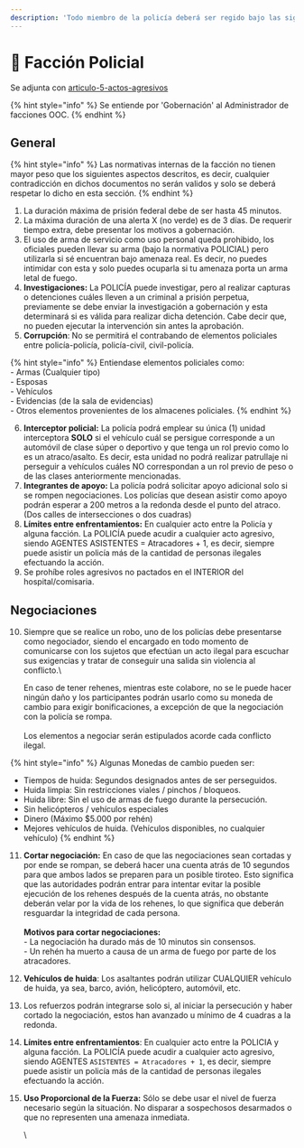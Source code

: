 ```yaml
---
description: 'Todo miembro de la policía deberá ser regido bajo las siguientes normas:'
---
```


# 👮 Facción Policial

Se adjunta con [articulo-5-actos-agresivos](../articulo-5-actos-agresivos/ "mention")

{% hint style="info" %}
Se entiende por 'Gobernación' al Administrador de facciones OOC.
{% endhint %}

## General

{% hint style="info" %}
Las normativas internas de la facción no tienen mayor peso que los siguientes aspectos descritos, es decir, cualquier contradicción en dichos documentos no serán validos y solo se deberá respetar lo dicho en esta sección.
{% endhint %}

1. La duración máxima de prisión federal debe de ser hasta 45 minutos.
2. La máxima duración de una alerta X (no verde) es de 3 días. De requerir tiempo extra, debe presentar los motivos a gobernación.
3. El uso de arma de servicio como uso personal queda prohibido, los oficiales pueden llevar su arma (bajo la normativa POLICIAL) pero utilizarla si sé encuentran bajo amenaza real. Es decir, no puedes intimidar con esta y solo puedes ocuparla si tu amenaza porta un arma letal de fuego.
4. **Investigaciones:** La POLICÍA puede investigar, pero al realizar capturas o detenciones cuáles lleven a un criminal a prisión perpetua, previamente se debe enviar la investigación a gobernación y esta determinará si es válida para realizar dicha detención. Cabe decir que, no pueden ejecutar la intervención sin antes la aprobación.
5. **Corrupción**: No se permitirá el contrabando de elementos policiales entre policía-policía, policía-civil, civil-policía.

{% hint style="info" %}
Entiendase elementos policiales como:\
\- Armas (Cualquier tipo)\
\- Esposas\
\- Vehículos\
\- Evidencias (de la sala de evidencias)\
\- Otros elementos provenientes de los almacenes policiales.
{% endhint %}

6. **Interceptor policial:** La policía podrá emplear su única (1) unidad interceptora **SOLO** si el vehículo cuál se persigue corresponde a un automóvil de clase súper o deportivo y que tenga un rol previo como lo es un atraco/asalto. Es decir, esta unidad no podrá realizar patrullaje ni perseguir a vehículos cuáles NO correspondan a un rol previo de peso o de las clases anteriormente mencionadas.
7. **Integrantes de apoyo:** La policía podrá solicitar apoyo adicional solo si se rompen negociaciones. Los policías que desean asistir como apoyo podrán esperar a 200 metros a la redonda desde el punto del atraco. (Dos calles de intersecciones o dos cuadras)
8. **Límites entre enfrentamientos:** En cualquier acto entre la Policía y alguna facción. La POLICÍA puede acudir a cualquier acto agresivo, siendo AGENTES ASISTENTES = Atracadores + 1, es decir, siempre puede asistir un policía más de la cantidad de personas ilegales efectuando la acción.
9. Se prohíbe roles agresivos no pactados en el INTERIOR del hospital/comisaria.

## Negociaciones

10. Siempre que se realice un robo, uno de los policías debe presentarse como negociador, siendo el encargado en todo momento de comunicarse con los sujetos que efectúan un acto ilegal para escuchar sus exigencias y tratar de conseguir una salida sin violencia al conflicto.\\

    En caso de tener rehenes, mientras este colabore, no se le puede hacer ningún daño y los participantes podrán usarlo como su moneda de cambio para exigir bonificaciones, a excepción de que la negociación con la policía se rompa.\
    \
    Los elementos a negociar serán estipulados acorde cada conflicto ilegal.

{% hint style="info" %}
Algunas Monedas de cambio pueden ser:

* Tiempos de huida: Segundos designados antes de ser perseguidos.
* Huida limpia: Sin restricciones viales / pinchos / bloqueos.
* Huida libre: Sin el uso de armas de fuego durante la persecución.
* Sin helicópteros / vehículos especiales
* Dinero (Máximo $5.000 por rehén)
* Mejores vehículos de huida. (Vehículos disponibles, no cualquier vehículo)
{% endhint %}

11. **Cortar negociación:** En caso de que las negociaciones sean cortadas y por ende se rompan, se deberá hacer una cuenta atrás de 10 segundos para que ambos lados se preparen para un posible tiroteo. Esto significa que las autoridades podrán entrar para intentar evitar la posible ejecución de los rehenes después de la cuenta atrás, no obstante deberán velar por la vida de los rehenes, lo que significa que deberán resguardar la integridad de cada persona.\
    \
    **Motivos para cortar negociaciones:**\
    \- La negociación ha durado más de 10 minutos sin consensos.\
    \- Un rehén ha muerto a causa de un arma de fuego por parte de los atracadores.
12. **Vehículos de huida**: Los asaltantes podrán utilizar CUALQUIER vehículo de huida, ya sea, barco, avión, helicóptero, automóvil, etc.
13. Los refuerzos podrán integrarse solo si, al iniciar la persecución y haber cortado la negociación, estos han avanzado u mínimo de 4 cuadras a la redonda.
14. **Límites entre enfrentamientos**: En cualquier acto entre la POLICIA y alguna facción. La POLICÍA puede acudir a cualquier acto agresivo, siendo AGENTES `ASISTENTES = Atracadores + 1`, es decir, siempre puede asistir un policía más de la cantidad de personas ilegales efectuando la acción.
15. **Uso Proporcional de la Fuerza:** Sólo se debe usar el nivel de fuerza necesario según la situación. No disparar a sospechosos desarmados o que no representen una amenaza inmediata.

    \
